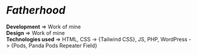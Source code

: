 # _Fatherhood_
**Development** => Work of mine  
**Design** => Work of mine  
**Technologies used** => HTML, CSS -> {Tailwind CSS}, JS, PHP, WordPress -> {Pods, Panda Pods Repeater Field}
